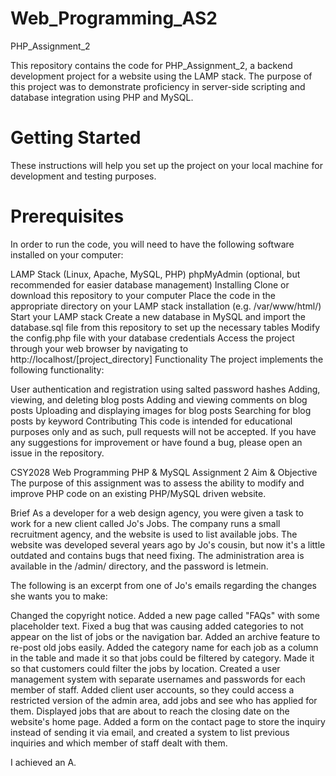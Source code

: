 # Web_Programming_AS2
PHP_Assignment_2

This repository contains the code for PHP_Assignment_2, a backend development project for a website using the LAMP stack. The purpose of this project was to demonstrate proficiency in server-side scripting and database integration using PHP and MySQL.

# Getting Started
These instructions will help you set up the project on your local machine for development and testing purposes.

# Prerequisites
In order to run the code, you will need to have the following software installed on your computer:

LAMP Stack (Linux, Apache, MySQL, PHP)
phpMyAdmin (optional, but recommended for easier database management)
Installing
Clone or download this repository to your computer
Place the code in the appropriate directory on your LAMP stack installation (e.g. /var/www/html/)
Start your LAMP stack
Create a new database in MySQL and import the database.sql file from this repository to set up the necessary tables
Modify the config.php file with your database credentials
Access the project through your web browser by navigating to http://localhost/[project_directory]
Functionality
The project implements the following functionality:

User authentication and registration using salted password hashes
Adding, viewing, and deleting blog posts
Adding and viewing comments on blog posts
Uploading and displaying images for blog posts
Searching for blog posts by keyword
Contributing
This code is intended for educational purposes only and as such, pull requests will not be accepted. If you have any suggestions for improvement or have found a bug, please open an issue in the repository.


CSY2028 Web Programming PHP & MySQL Assignment 2
Aim & Objective
The purpose of this assignment was to assess the ability to modify and improve PHP code on an existing PHP/MySQL driven website.

Brief
As a developer for a web design agency, you were given a task to work for a new client called Jo's Jobs. The company runs a small recruitment agency, and the website is used to list available jobs. The website was developed several years ago by Jo's cousin, but now it's a little outdated and contains bugs that need fixing. The administration area is available in the /admin/ directory, and the password is letmein.

The following is an excerpt from one of Jo's emails regarding the changes she wants you to make:

Changed the copyright notice.
Added a new page called "FAQs" with some placeholder text.
Fixed a bug that was causing added categories to not appear on the list of jobs or the navigation bar.
Added an archive feature to re-post old jobs easily.
Added the category name for each job as a column in the table and made it so that jobs could be filtered by category.
Made it so that customers could filter the jobs by location.
Created a user management system with separate usernames and passwords for each member of staff.
Added client user accounts, so they could access a restricted version of the admin area, add jobs and see who has applied for them.
Displayed jobs that are about to reach the closing date on the website's home page.
Added a form on the contact page to store the inquiry instead of sending it via email, and created a system to list previous inquiries and which member of staff dealt with them.

I achieved an A.

